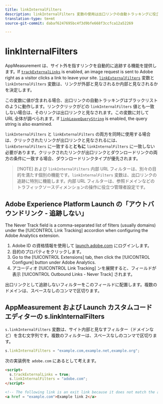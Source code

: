 ```yaml
---
title: linkInternalFilters
description: linkInternalFilters 変数の使用は出口リンクの自動トラッキングに役立ちます。
translation-type: tm+mt
source-git-commit: dabaf6247695bc4f3d9bfe668f3ccfca12a52269

---
```



# linkInternalFilters

AppMeasurement は、サイト外を指すリンクを自動的に追跡する機能を提供します。If [`trackExternalLinks`](trackexternallinks.md) is enabled, an image request is sent to Adobe right as a visitor clicks a link to leave your site. [`linkExternalFilters`](linkexternalfilters.md) 変数と `linkInternalFilters` 変数は、リンクが外部と見なされるか内部と見なされるかを決定します。

この変数に値が含まれる場合、出口リンクの自動トラッキングはブラックリストのように動作します。リンククリックがどの `linkInternalFilters` 値とも一致しない場合は、そのリンクは出口リンクと見なされます。この変数に対して URL 全体が調べられます。If [`linkLeaveQueryString`](linkleavequerystring.md) is enabled, the query string is also examined.

`linkInternalFilters` と `linkExternalFilters` の両方を同時に使用する場合は、クリックされたリンクが出口リンクと見なされるには、`linkExternalFilters` に一致すると&#x200B;**ともに** `linkInternalFilters` に一致しない必要があります。クリックされたリンクが出口リンクとダウンロードリンクの両方の条件に一致する場合、ダウンロードリンクタイプが優先されます。

>[!NOTE] および `linkInternalFilters`[](/help/admin/admin/internal-url-filter-admin.md) 内部 URL フィルターは、別々の目的を満たす個別の機能です。`linkInternalFilters` 変数は、出口リンクの追跡に特別に機能します。内部 URL フィルターは、参照ドメインなどのトラフィックソースディメンションの操作に役立つ管理者設定です。

## Adobe Experience Platform Launch の「アウトバウンドリンク - 追跡しない」

The Never Track field is a comma-separated list of filters (usually domains) under the [!UICONTROL Link Tracking] accordion when configuring the Adobe Analytics extension.

1. Adobe ID の資格情報を使用して [launch.adobe.com](https://launch.adobe.com) にログインします。
2. 目的のプロパティをクリックします。
3. Go to the [!UICONTROL Extensions] tab, then click the [!UICONTROL Configure] button under Adobe Analytics.
4. アコーディオ [!UICONTROL Link Tracking] ンを展開すると、フィールドが表示 [!UICONTROL Outbound Links - Never Track] されます。

出口リンクとして追跡しないフィルターをこのフィールドに配置します。複数のドメインは、スペースなしのコンマで区切ります。

## AppMeasurement および Launch カスタムコードエディターの s.linkInternalFilters

`s.linkInternalFilters` 変数は、サイト内部と見なすフィルター（ドメインなど）を含む文字列です。複数のフィルターは、スペースなしのコンマで区切ります。

```js
s.linkInternalFilters = "example.com,example.net,example.org";
```

次の実装例を `adobe.com` にあるとして考えます。

```html
<script>
  s.trackExternalLinks = true;
  s.linkInternalFilters = "adobe.com";
</script>

<!-- The following link is an exit link because it does not match the anything under linkInternalFilters -->
<a href = "example.com">Example link 2</a>
```
